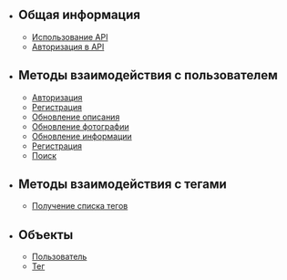 - ## Общая информация
    - [Использование API](/{{route}}/{{version}}/overview)
    - [Авторизация в API](/{{route}}/{{version}}/apiauth)
- ## Методы взаимодействия с пользователем
    - [Авторизация](/{{route}}/{{version}}/methods/authorization)
    - [Регистрация](/{{route}}/{{version}}/methods/registration)
    - [Обновление описания](/{{route}}/{{version}}/methods/account/description)
    - [Обновление фотографии](/{{route}}/{{version}}/methods/account/photo)
    - [Обновление информации](/{{route}}/{{version}}/methods/account/update)
    - [Регистрация](/{{route}}/{{version}}/methods/registration)
    - [Поиск](/{{route}}/{{version}}/methods/users/search)
- ## Методы взаимодействия с тегами
    - [Получение списка тегов](/{{route}}/{{version}}/methods/tags/get)
- ## Объекты
    - [Пользователь](/{{route}}/{{version}}/objects/user)
    - [Тег](/{{route}}/{{version}}/objects/tag)
